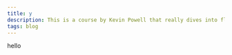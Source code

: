 ```yaml
---
title: y
description: This is a course by Kevin Powell that really dives into flexbox.
tags: blog
---
```


hello
